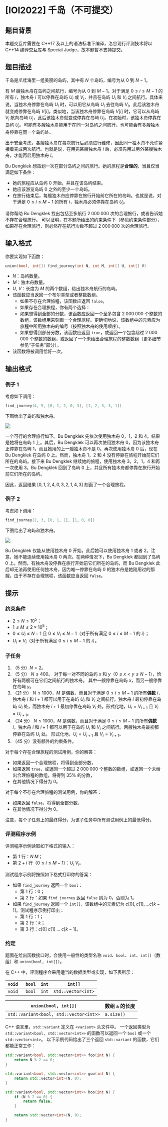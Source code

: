# [IOI2022] 千岛（不可提交）

## 题目背景

本题交互库需要在 C++17 及以上的语法标准下编译，洛谷现行评测技术将以 C++14 编译交互库与 Special Judge，故本题暂不支持提交。

## 题目描述

千岛是爪哇海里一组美丽的岛屿，其中有 $N$ 个岛屿，编号为从 $0$ 到 $N - 1$。

有 $M$ 艘独木舟在岛屿之间航行，编号为从 $0$ 到 $M - 1$。对于满足 $0 \le i \le M - 1$ 的所有 $i$，独木舟 $i$ 可以停靠在岛屿 $U_i$ 或 $V_i$，并且在岛屿 $U_i$ 和 $V_i$ 之间航行。具体来说，当独木舟停靠在岛屿 $U_i$ 时，可以用它从岛屿 $U_i$ 去往岛屿 $V_i$，此后该独木舟就变成停靠在岛屿 $V[i]$。类似地，当该独木舟停靠在岛屿 $V[i]$ 时，它可以从岛屿 $V_i$ 航向岛屿 $U_i$，此后该独木舟就变成停靠在岛屿 $U_i$。在初始时，该独木舟停靠在岛屿 $U_i$。可能有多艘独木舟能用于在同一对岛屿之间航行。也可能会有多艘独木舟停靠在同一个岛屿处。

出于安全考虑，各艘独木舟在每次航行后必须进行维修，因此同一独木舟不允许紧接着完成两次航行。也就是说，在用完某艘独木舟 $i$ 后，必须先用过另外某艘独木舟，才能再启用独木舟 $i$。

Bu Dengklek 想策划一次在部分岛屿之间的旅行。她的旅程是**合理的**，当且仅当满足如下条件：

- 她的旅程应从岛屿 $0$ 开始，并且在该岛屿结束。
- 她应该游览岛屿 $0$ 之外的至少一个岛屿。
- 在旅行结束后，每艘独木舟应停靠在旅行开始前它所在的岛屿。也就是说，对于满足 $0 \le i \le M - 1$ 的所有 $i$，独木舟必须停靠在岛屿 $U_i$。

请你帮助 Bu Dengklek 找出包括至多航行 $2\;000\;000$ 次的合理旅行，或者告诉她不存在合理旅行。
可以证明，在本题所给出的约束条件下（参见约束条件部分），如果存在合理旅行，则必然存在航行次数不超过 $2\;000\;000$ 次的合理旅行。

## 输入格式

你要实现如下函数：

```go
union(bool, int[]) find_journey(int N, int M, int[] U, int[] V)
```

- $N$：岛屿数量。
- $M$：独木舟数量。
- $U$, $V$：长度为 $M$ 的两个数组，给出独木舟航行的岛屿。
- 该函数应当返回一个布尔类型或者整数数组。
  - 如果不存在合理旅程，该函数应返回 `false`。
  - 如果存在合理旅程，你有两个选择：
  - 如果想得到全部的分数，该函数应返回一个至多包含 $2\;000\;000$ 个整数的数组，该数组用来刻画一个合理旅程。更确切地说，该数组中的元素应为旅程中所用独木舟的编号（按照独木舟的使用顺序）。
  - 如果想得到部分分数，该函数应返回 `true`，或返回一个包含超过 $2\;000\;000$ 个整数的数组，或返回了一个未给出合理旅程的整数数组（更多细节参见“子任务”部分）。
- 该函数将被调用恰好一次。

## 输出格式

### 例子 1

考虑如下调用：

```go
find_journey(4, 5, [0, 1, 2, 0, 3], [1, 2, 3, 3, 1])
```

下图给出了岛屿和独木舟。

![](https://arina.loli.net/2022/08/12/Aey1En5QvcFHrUZ.png)

一个可行的合理旅行如下。Bu Dengklek 先依次使用独木舟 $0$，$1$，$2$ 和 $4$。结果是她将在岛屿 $1$ 上。其后，Bu Dengklek 可以再次使用独木舟 $0$，因为该独木舟正停靠在岛屿 $1$，而且她用的上一艘独木舟不是 $0$。再次使用独木舟 $0$ 后，现在 Bu Dengklek 在岛屿 $0$ 上。然而，独木舟 $1$，$2$ 和 $4$ 没有停靠在旅程开始前它们所在的岛屿。接下来 Bu Dengklek 继续她的旅程，使用独木舟 $3$，$2$，$1$，$4$ 和再一次使用 $3$。Bu Dengklek 回到了岛屿 $0$ 上，并且所有独木舟都停靠在旅行开始前它们所在的岛屿。

因此，返回结果 $[0, 1, 2, 4, 0, 3, 2, 1, 4, 3]$ 刻画了一个合理旅程。

### 例子 2

考虑如下调用：

```go
find_journey(2, 3, [0, 1, 1], [1, 0, 0])
```

下图给出了岛屿和独木舟。

![](https://arina.loli.net/2022/08/12/nWJqhN7KXV3FPRl.png)

Bu Dengklek 仅能从使用独木舟 $0$ 开始，此后她可以使用独木舟 $1$ 或者 $2$。注意，她不能连续使用独木舟 $0$ 两次。在两种情况下，Bu Dengklek 都回到了岛屿 $0$ 上。然而，有独木舟没停靠在旅行开始前它们所在的岛屿，而 Bu Dengklek 此后却无法再使用任何独木舟，因为唯一停靠在岛屿 $0$ 的独木舟是她刚用过的那艘。由于不存在合理旅程，该函数应当返回 `false`。

## 提示

### 约束条件

- $2 \le N \le 10^5$；
- $1 \le M \le 2 \times 10^5$；
- $0 \le U_i \le N - 1$ 且 $0 \le V_i \le N - 1$（对于所有满足 $0 \le i \le M - 1$ 的 $i$）；
- $U_i \neq V_i$（对于所有满足 $0 \le i \le M - 1$ 的 $i$）。

### 子任务

1. （5 分）$N = 2$。
1. （5 分） $N \le 400$。
   对于每一对不同的岛屿 $x$ 和 $y$（$0 \le x \lt y \le N - 1$），恰好有两艘可在它们之间航行的独木舟。
   其中一艘停靠在岛屿 $x$，而另一艘停靠在岛屿 $y$。
1. （21 分） $N \le 1000$，$M$ 是偶数，而且对于满足 $0 \le i \le M - 1$ 的所有**偶数** $i$，独木舟 $i$ 和 $i + 1$ 都可以用于在岛屿 $U_i$ 和 $V_i$ 之间航行。独木舟 $i$ 最初停靠在岛屿 $U_i$ 处，而独木舟 $i + 1$ 最初停靠在岛屿 $V_i$ 处。形式化地，$U_i = V_{i + 1}$ 且 $V_i = U_{i + 1}$。
1. （24 分） $N \le 1000$，$M$ 是偶数，而且对于满足 $0 \le i \le M - 1$ 的所有**偶数** $i$，独木舟 $i$ 和 $i + 1$ 都可以用于在岛屿 $U_i$ 和 $V_i$ 之间航行。两艘独木舟最初都停靠在岛屿 $U_i$ 处。
   形式化地，$U_i = U_{i + 1}$ 且 $V_i = V_{i + 1}$。
1. （45 分）没有额外的约束条件。

对于每个存在合理旅程的测试用例，你的解答：

- 如果返回一个合理旅程，将得到全部分数，
- 如果返回 `true`，或返回一个超过 $2\;000\;000$ 个整数的数组，或返回一个未给出合理旅程的数组，将得到 $35\%$ 的分数，
- 在其他情况下得分为 $0$。

对于每个不存在合理旅程的测试用例，你的解答：

- 如果返回 `false`，将得到全部分数，
- 在其他情况下得分为 $0$。

注意，每个子任务上的最终得分，为该子任务中所有测试用例上的最低得分。

### 评测程序示例

评测程序示例读取如下格式的输入：

- 第 $1$ 行：$N \; M$；
- 第 $2 + i$ 行（$0 \le i \le M - 1$）：$U_i \; V_i$。

测试程序示例将按照如下格式打印你的答案：

- 如果 `find_journey` 返回一个 `bool`：
  - 第 $1$ 行：$0$；
  - 第 $2$ 行：如果 `find_journey` 返回 `false` 则为 $0$，否则为 $1$。
- 如果 `find_journey` 返回一个 `int[]`，该数组中的元素记为 $c[0], c[1], \ldots c[k-1]$。测试程序示例打印出：
  - 第 $1$ 行：$1$；
  - 第 $2$ 行：$k$；
  - 第 $3$ 行：$c[0] \; c[1] \; \ldots \; c[k-1]$。

### 约定

题面在给出函数接口时，会使用一般性的类型名称 `void`、`bool`、`int`、`int[]`（数组）和 `union(bool, int[])`。

在 C++ 中，评测程序会采用适当的数据类型或实现，如下表所示：

| `void ` | `bool` | `int` | `int[]`            |
| ------- | ------ | ------| ------------------ |
| `void ` | `bool` | `int` | `std::vector<int>` |

| `union(bool, int[])`                   | 数组 `a` 的长度 |
| -------------------------------------- | ------------------- |
| `std::variant<bool, std::vector<int>>` | `a.size()`          |

C++ 语言里，`std::variant` 定义在 `<variant>` 头文件中。
一个返回类型为 `std::variant<bool, std::vector<int>>` 的函数可以返回一个 `bool` 或一个 `std::vector<int>`。
以下示例代码给出了三个返回 `std::variant` 的函数，它们都能正常工作：

```cpp
std::variant<bool, std::vector<int>> foo(int N) {
    return N % 2 == 0;
}

std::variant<bool, std::vector<int>> goo(int N) {
    return std::vector<int>(N, 0);
}

std::variant<bool, std::vector<int>> hoo(int N) {
    if (N % 2 == 0) {
        return false;
    }

    return std::vector<int>(N, 0);
}
```
